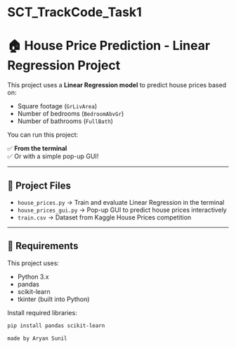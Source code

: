 # SCT_TrackCode_Task1

# 🏠 House Price Prediction - Linear Regression Project

This project uses a **Linear Regression model** to predict house prices based on:

- Square footage (`GrLivArea`)
- Number of bedrooms (`BedroomAbvGr`)
- Number of bathrooms (`FullBath`)

You can run this project:

✅ **From the terminal**  
✅ Or with a simple pop-up GUI!

---

## 📂 Project Files

- `house_prices.py` → Train and evaluate Linear Regression in the terminal
- `house_prices_gui.py` → Pop-up GUI to predict house prices interactively
- `train.csv` → Dataset from Kaggle House Prices competition

---

## 🔧 Requirements

This project uses:

- Python 3.x
- pandas
- scikit-learn
- tkinter (built into Python)

Install required libraries:

```bash
pip install pandas scikit-learn

made by Aryan Sunil
